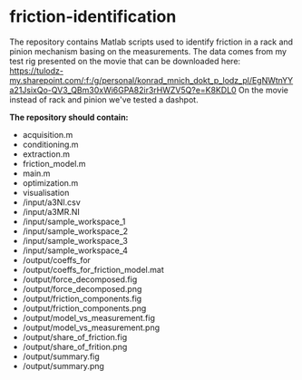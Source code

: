 # friction-identification
The repository contains Matlab scripts used to identify friction in a rack and pinion mechanism basing on the measurements.
The data comes from my test rig presented on the movie that can be downloaded here:
https://tulodz-my.sharepoint.com/:f:/g/personal/konrad_mnich_dokt_p_lodz_pl/EgNWtnYYa21JsixQo-QV3_QBm30xWi6GPA82ir3rHWZV5Q?e=K8KDL0
On the movie instead of rack and pinion we've tested a dashpot.


**The repository should contain:**
* acquisition.m
* conditioning.m
* extraction.m
* friction_model.m
* main.m
* optimization.m
* visualisation
* /input/a3NI.csv
* /input/a3MR.NI
* /input/sample_workspace_1
* /input/sample_workspace_2
* /input/sample_workspace_3
* /input/sample_workspace_4
* /output/coeffs_for
* /output/coeffs_for_friction_model.mat
* /output/force_decomposed.fig
* /output/force_decomposed.png
* /output/friction_components.fig
* /output/friction_components.png
* /output/model_vs_measurement.fig
* /output/model_vs_measurement.png
* /output/share_of_friction.fig
* /output/share_of_frition.png
* /output/summary.fig
* /output/summary.png
